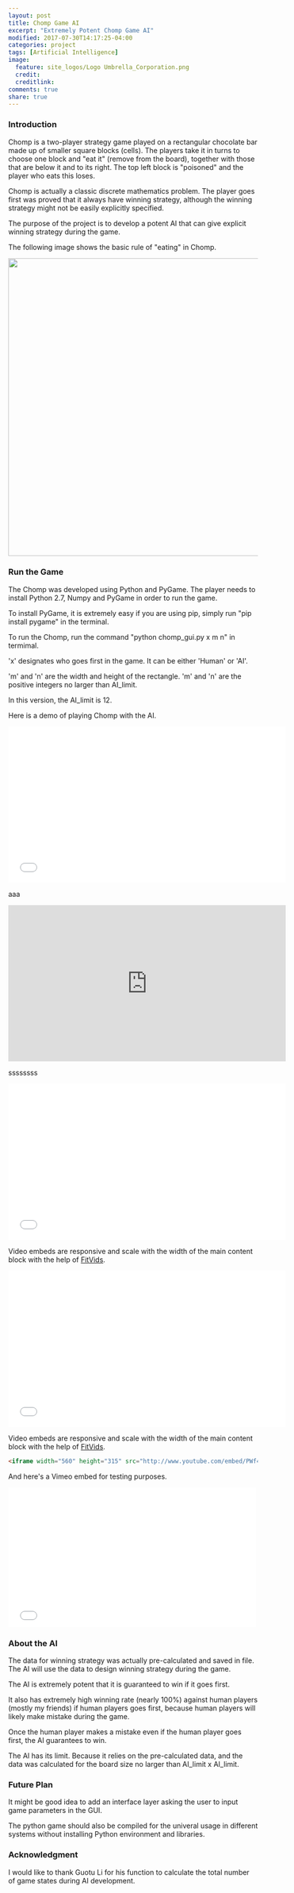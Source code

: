 ```yaml
---
layout: post
title: Chomp Game AI
excerpt: "Extremely Potent Chomp Game AI"
modified: 2017-07-30T14:17:25-04:00
categories: project
tags: [Artificial Intelligence]
image:
  feature: site_logos/Logo Umbrella_Corporation.png
  credit: 
  creditlink: 
comments: true
share: true
---
```


### Introduction

Chomp is a two-player strategy game played on a rectangular chocolate bar made up of smaller square blocks (cells). The players take it in turns to choose one block and "eat it" (remove from the board), together with those that are below it and to its right. The top left block is "poisoned" and the player who eats this loses.

Chomp is actually a classic discrete mathematics problem. The player goes first was proved that it always have winning strategy, although the winning strategy might not be easily explicitly specified.

The purpose of the project is to develop a potent AI that can give explicit winning strategy during the game.

The following image shows the basic rule of "eating" in Chomp.
<center><img width="600" height="600" src="/images/projects/2017-07-30-Chomp-AI/chomp_demo.png"/></center>

### Run the Game

The Chomp was developed using Python and PyGame. The player needs to install Python 2.7, Numpy and PyGame in order to run the game.

To install PyGame, it is extremely easy if you are using pip, simply run "pip install pygame" in the terminal.

To run the Chomp, run the command "python chomp_gui.py x m n" in termimal.

'x' designates who goes first in the game. It can be either 'Human' or 'AI'.

'm' and 'n' are the width and height of the rectangle. 'm' and 'n' are the positive integers no larger than AI_limit.

In this version, the AI_limit is 12.

Here is a demo of playing Chomp with the AI.

<iframe width="560" height="315" src="//youtu.be/N-rvv6LUJ1o" frameborder="0"> </iframe>


aaa



<iframe width="560" height="315" src="http://www.youtube.com/embed/PWf4WUoMXwg" frameborder="0"> </iframe>



ssssssss


<iframe width="560" height="315" src="//www.youtube.com/embed/pdSp4Y4GOQs" frameborder="0"> </iframe>

Video embeds are responsive and scale with the width of the main content block with the help of [FitVids](http://fitvidsjs.com/).


<iframe width="560" height="315" src="//www.youtube.com/embed/pdSp4Y4GOQs" frameborder="0"> </iframe>

Video embeds are responsive and scale with the width of the main content block with the help of [FitVids](http://fitvidsjs.com/).


```html
<iframe width="560" height="315" src="http://www.youtube.com/embed/PWf4WUoMXwg" frameborder="0"> </iframe>
```

And here's a Vimeo embed for testing purposes.

<iframe src="//player.vimeo.com/video/98146708?title=0&amp;byline=0" width="500" height="281" frameborder="0"> </iframe>






### About the AI

The data for winning strategy was actually pre-calculated and saved in file. The AI will use the data to design winning strategy during the game.

The AI is extremely potent that it is guaranteed to win if it goes first.

It also has extremely high winning rate (nearly 100%) against human players (mostly my friends) if human players goes first, because human players will likely make mistake during the game.

Once the human player makes a mistake even if the human player goes first, the AI guarantees to win.

The AI has its limit. Because it relies on the pre-calculated data, and the data was calculated for the board size no larger than AI_limit x AI_limit.

### Future Plan

It might be good idea to add an interface layer asking the user to input game parameters in the GUI.

The python game should also be compiled for the univeral usage in different systems without installing Python environment and libraries.

### Acknowledgment

I would like to thank Guotu Li for his function to calculate the total number of game states during AI development.

